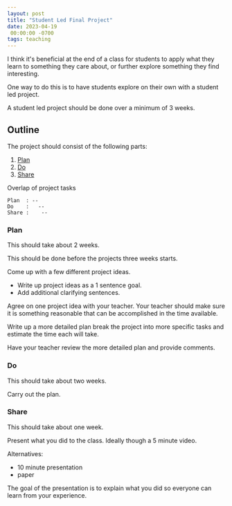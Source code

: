```yaml
---
layout: post
title: "Student Led Final Project"
date: 2023-04-19
 00:00:00 -0700
tags: teaching
---
```


I think it's beneficial at the end of a class for students to apply what they learn to something they care about, or further explore something they find interesting.

One way to do this is to have students explore on their own with a student led project.

A student led project should be done over a minimum of 3 weeks.

## Outline

The project should consist of the following parts:

1. [Plan](#plan)
1. [Do](#do)
1. [Share](#share)

Overlap of project tasks

```text
Plan  : --
Do    :   --
Share :    --
```

### Plan

This should take about 2 weeks.

This should be done before the projects three weeks starts.

Come up with a few different project ideas.

- Write up project ideas as a 1 sentence goal.
- Add additional clarifying sentences.

Agree on one project idea with your teacher. Your teacher should make sure it is something reasonable that can be accomplished in the time available.

Write up a more detailed plan break the project into more specific tasks and estimate the time each will take.

Have your teacher review the more detailed plan and provide comments.

### Do

This should take about two weeks.

Carry out the plan.

### Share

This should take about one week.

Present what you did to the class. Ideally though a 5 minute video.

Alternatives:

- 10 minute presentation
- paper

The goal of the presentation is to explain what you did so everyone can learn from your experience.
